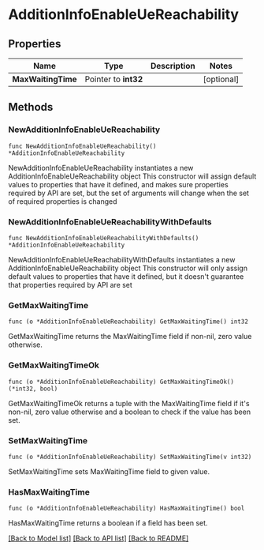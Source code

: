 # AdditionInfoEnableUeReachability

## Properties

Name | Type | Description | Notes
------------ | ------------- | ------------- | -------------
**MaxWaitingTime** | Pointer to **int32** |  | [optional] 

## Methods

### NewAdditionInfoEnableUeReachability

`func NewAdditionInfoEnableUeReachability() *AdditionInfoEnableUeReachability`

NewAdditionInfoEnableUeReachability instantiates a new AdditionInfoEnableUeReachability object
This constructor will assign default values to properties that have it defined,
and makes sure properties required by API are set, but the set of arguments
will change when the set of required properties is changed

### NewAdditionInfoEnableUeReachabilityWithDefaults

`func NewAdditionInfoEnableUeReachabilityWithDefaults() *AdditionInfoEnableUeReachability`

NewAdditionInfoEnableUeReachabilityWithDefaults instantiates a new AdditionInfoEnableUeReachability object
This constructor will only assign default values to properties that have it defined,
but it doesn't guarantee that properties required by API are set

### GetMaxWaitingTime

`func (o *AdditionInfoEnableUeReachability) GetMaxWaitingTime() int32`

GetMaxWaitingTime returns the MaxWaitingTime field if non-nil, zero value otherwise.

### GetMaxWaitingTimeOk

`func (o *AdditionInfoEnableUeReachability) GetMaxWaitingTimeOk() (*int32, bool)`

GetMaxWaitingTimeOk returns a tuple with the MaxWaitingTime field if it's non-nil, zero value otherwise
and a boolean to check if the value has been set.

### SetMaxWaitingTime

`func (o *AdditionInfoEnableUeReachability) SetMaxWaitingTime(v int32)`

SetMaxWaitingTime sets MaxWaitingTime field to given value.

### HasMaxWaitingTime

`func (o *AdditionInfoEnableUeReachability) HasMaxWaitingTime() bool`

HasMaxWaitingTime returns a boolean if a field has been set.


[[Back to Model list]](../README.md#documentation-for-models) [[Back to API list]](../README.md#documentation-for-api-endpoints) [[Back to README]](../README.md)


